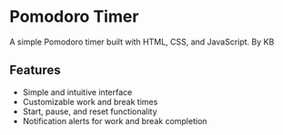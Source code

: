 # Pomodoro Timer

A simple Pomodoro timer built with HTML, CSS, and JavaScript. 
By KB

## Features

-   Simple and intuitive interface
-   Customizable work and break times
-   Start, pause, and reset functionality
-   Notification alerts for work and break completion


